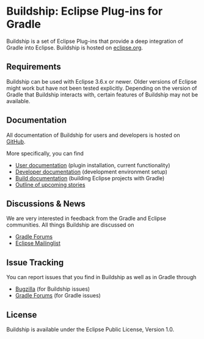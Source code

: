 # Buildship: Eclipse Plug-ins for Gradle

Buildship is a set of Eclipse Plug-ins that provide a deep integration of Gradle into Eclipse. Buildship is hosted
on [eclipse.org](https://projects.eclipse.org/projects/tools.buildship).


## Requirements

Buildship can be used with Eclipse 3.6.x or newer. Older versions of Eclipse might work but have not been tested explicitly. Depending
on the version of Gradle that Buildship interacts with, certain features of Buildship may not be available.


## Documentation

All documentation of Buildship for users and developers is hosted on [GitHub](https://github.com/eclipse/buildship).

More specifically, you can find

 * [User documentation](docs/user/README.md) (plugin installation, current functionality)
 * [Developer documentation](docs/development/README.md) (development environment setup)
 * [Build documentation](docs/pluginbuild/README.md) (building Eclipse projects with Gradle)
 * [Outline of upcoming stories](docs/stories/README.md)


## Discussions &amp; News

We are very interested in feedback from the Gradle and Eclipse communities. All things Buildship are discussed on

 * [Gradle Forums](http://discuss.gradle.org/c/help-discuss/buildship)
 * [Eclipse Mailinglist](https://dev.eclipse.org/mhonarc/lists/buildship-dev)


## Issue Tracking

You can report issues that you find in Buildship as well as in Gradle through

 * [Bugzilla](https://bugs.eclipse.org/bugs/enter_bug.cgi?product=Buildship) (for Buildship issues)
 * [Gradle Forums](http://discuss.gradle.org/c/bugs) (for Gradle issues)


## License

Buildship is available under the Eclipse Public License, Version 1.0.
